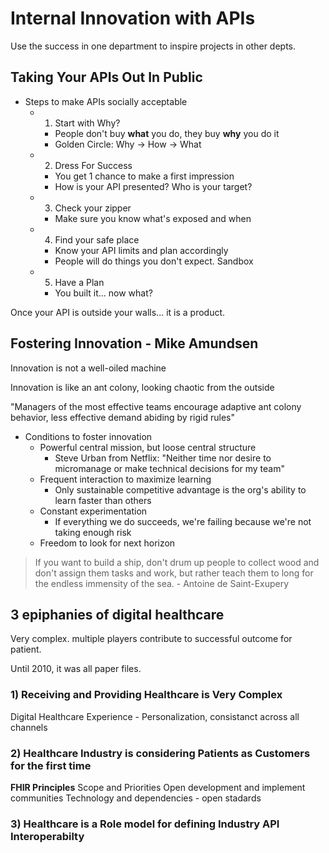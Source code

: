 # Internal Innovation with APIs

Use the success in one department to inspire projects in other depts.

## Taking Your APIs Out In Public

* Steps to make APIs socially acceptable
	* 1) Start with Why?
		* People don't buy **what** you do, they buy **why** you do it
		* Golden Circle:  Why -> How -> What
	* 2) Dress For Success
		* You get 1 chance to make a first impression
		* How is your API presented? Who is your target?
	* 3) Check your zipper
		* Make sure you know what's exposed and when
	* 4) Find your safe place
		* Know your API limits and plan accordingly
		* People will do things you don't expect.  Sandbox
	* 5) Have a Plan
		* You built it... now what?
		

Once your API is outside your walls... it is a product.


## Fostering Innovation - Mike Amundsen

Innovation is not a well-oiled machine

Innovation is like an ant colony, looking chaotic from the outside

"Managers of the most effective teams encourage adaptive ant colony behavior, less effective demand abiding by rigid rules"

* Conditions to foster innovation
	* Powerful central mission, but loose central structure
		* Steve Urban from Netflix: "Neither time nor desire to micromanage or make technical decisions for my team"
	* Frequent interaction to maximize learning
		* Only sustainable competitive advantage is the org's ability to learn faster than others
	* Constant experimentation
		* If everything we do succeeds, we're failing because we're not taking enough risk
	* Freedom to look for next horizon

> If you want to build a ship, don't drum up people to collect wood and don't assign them tasks and work, but rather teach them to long for the endless immensity of the sea. - Antoine de Saint-Exupery


## 3 epiphanies of digital healthcare

Very complex. multiple players contribute to successful outcome for patient.

Until 2010, it was all paper files.

### 1) Receiving and Providing Healthcare is Very Complex

Digital Healthcare Experience - Personalization, consistanct across all channels

### 2) Healthcare Industry is considering Patients as Customers for the first time

**FHIR Principles**
Scope and Priorities
Open development and implement communities
Technology and dependencies - open stadards

### 3) Healthcare is a Role model for defining Industry API Interoperabilty







